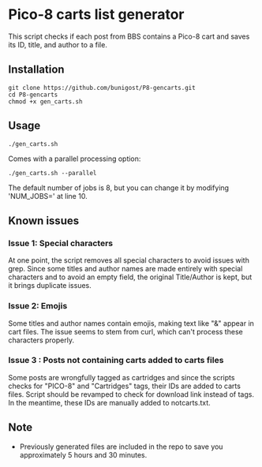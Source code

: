 # Pico-8 carts list generator

This script checks if each post from BBS contains a Pico-8 cart and saves its ID, title, and author to a file.

## Installation

    git clone https://github.com/bunigost/P8-gencarts.git
    cd P8-gencarts
    chmod +x gen_carts.sh

## Usage

    ./gen_carts.sh
    
Comes with a parallel processing option:

    ./gen_carts.sh --parallel

The default number of jobs is 8, but you can change it by modifying 'NUM_JOBS=' at line 10.

## Known issues

### Issue 1: Special characters
At one point, the script removes all special characters to avoid issues with grep.
Since some titles and author names are made entirely with special characters and to avoid an empty field, the original Title/Author is kept, but it brings duplicate issues.

### Issue 2: Emojis
Some titles and author names contain emojis, making text like "&amp;" appear in cart files. The issue seems to stem from curl, which can't process these characters properly.

### Issue 3 : Posts not containing carts added to carts files
Some posts are wrongfully tagged as cartridges and since the scripts checks for "PICO-8" and "Cartridges" tags, their IDs are added to carts files.
Script should be revamped to check for download link instead of tags.
In the meantime, these IDs are manually added to notcarts.txt.

## Note

- Previously generated files are included in the repo to save you approximately 5 hours and 30 minutes.